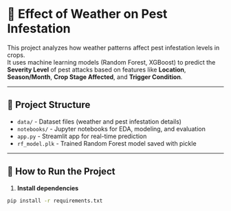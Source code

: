 # 🌾 Effect of Weather on Pest Infestation

This project analyzes how weather patterns affect pest infestation levels in crops.  
It uses machine learning models (Random Forest, XGBoost) to predict the **Severity Level** of pest attacks based on features like **Location**, **Season/Month**, **Crop Stage Affected**, and **Trigger Condition**.

---

## 📂 Project Structure

- `data/` - Dataset files (weather and pest infestation details)
- `notebooks/` - Jupyter notebooks for EDA, modeling, and evaluation
- `app.py` - Streamlit app for real-time prediction
- `rf_model.plk` - Trained Random Forest model saved with pickle

---

## 🚀 How to Run the Project

1. **Install dependencies**

```bash
pip install -r requirements.txt

